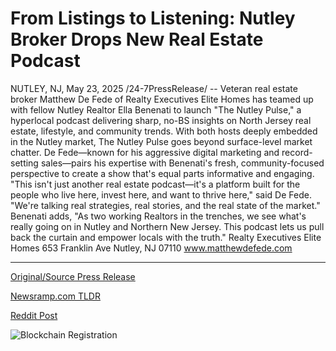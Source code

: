 # From Listings to Listening: Nutley Broker Drops New Real Estate Podcast

NUTLEY, NJ, May 23, 2025 /24-7PressRelease/ -- Veteran real estate broker Matthew De Fede of Realty Executives Elite Homes has teamed up with fellow Nutley Realtor Ella Benenati to launch "The Nutley Pulse," a hyperlocal podcast delivering sharp, no-BS insights on North Jersey real estate, lifestyle, and community trends.  With both hosts deeply embedded in the Nutley market, The Nutley Pulse goes beyond surface-level market chatter. De Fede—known for his aggressive digital marketing and record-setting sales—pairs his expertise with Benenati's fresh, community-focused perspective to create a show that's equal parts informative and engaging.  "This isn't just another real estate podcast—it's a platform built for the people who live here, invest here, and want to thrive here," said De Fede. "We're talking real strategies, real stories, and the real state of the market."  Benenati adds, "As two working Realtors in the trenches, we see what's really going on in Nutley and Northern New Jersey. This podcast lets us pull back the curtain and empower locals with the truth."  Realty Executives Elite Homes 653 Franklin Ave Nutley, NJ 07110 www.matthewdefede.com 

---

[Original/Source Press Release](https://www.24-7pressrelease.com/press-release/523137/from-listings-to-listening-nutley-broker-drops-new-real-estate-podcast)
                    

[Newsramp.com TLDR](https://newsramp.com/curated-news/veteran-realtor-matthew-de-fede-and-nutley-realtor-ella-benenati-launch-the-nutley-pulse-podcast-for-real-estate-insights/8612f0f28cf840073bc18e9d241975a9) 

 



[Reddit Post](https://www.reddit.com/r/newsramp/comments/1ktoyuh/veteran_realtor_matthew_de_fede_and_nutley/) 



![Blockchain Registration](https://cdn.newsramp.app/24-7PressRelease/qrcode/255/23/icyMPYg.webp)